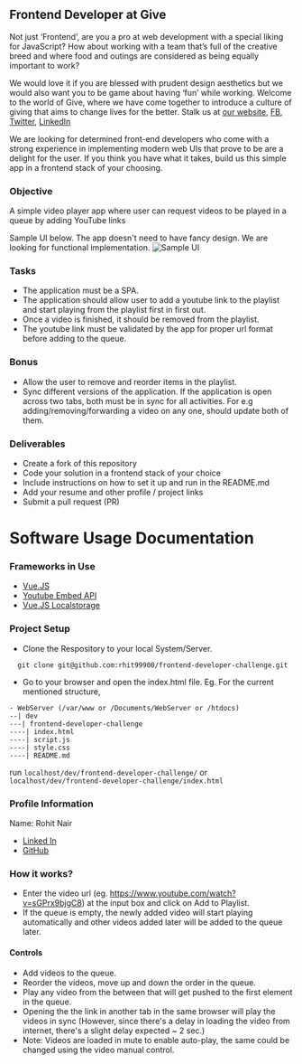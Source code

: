 ## Frontend Developer at Give

Not just ‘Frontend’, are you a pro at web development with a special liking for JavaScript? How about working with a team that’s full of the creative breed and where food and outings are considered as being equally important to work?

We would love it if you are blessed with prudent design aesthetics but we would also want you to be game about having ‘fun’ while working. Welcome to the world of Give, where we have come together to introduce a culture of giving that aims to change lives for the better.
Stalk us at [our website](https://www.giveindia.org/), [FB](https://www.facebook.com/GiveIndia/), [Twitter](https://twitter.com/giveindia/), [LinkedIn](https://www.linkedin.com/company/giveindia/)

We are looking for determined front-end developers who come with a strong experience in implementing modern web UIs that prove to be are a delight for the user. If you think you have what it takes, build us this simple app in a frontend stack of your choosing.

### Objective
A simple video player app where user can request videos to be played in a queue by adding YouTube links

Sample UI below. The app doesn't need to have fancy design. We are looking for functional implementation.
![Sample UI](https://d1v9g1a6pf512p.cloudfront.net/static/images/misc/ec4db85c-5e31-4427-9463-aec56061f61a-a.jpg)

### Tasks
- The application must be a SPA.
- The application should allow user to add a youtube link to the playlist and start playing from the playlist first in first out.
- Once a video is finished, it should be removed from the playlist.
- The youtube link must be validated by the app for proper url format before adding to the queue.

### Bonus

- Allow the user to remove and reorder items in the playlist.
- Sync different versions of the application. If the application is open across two tabs, both must be in sync for all activities. For e.g adding/removing/forwarding a video on any one, should update both of them.

### Deliverables
- Create a fork of this repository
- Code your solution in a frontend stack of your choice
- Include instructions on how to set it up and run in the README.md
- Add your resume and other profile / project links
- Submit a pull request (PR)


# Software Usage Documentation

### Frameworks in Use

- [Vue.JS](https://vuejs.org/)
- [Youtube Embed API](https://developers.google.com/youtube/iframe_api_reference)
- [Vue.JS Localstorage](https://www.npmjs.com/package/vue-ls)

### Project Setup

- Clone the Respository to your local System/Server.
```
  git clone git@github.com:rhit99900/frontend-developer-challenge.git
```
- Go to your browser and open the index.html file.
Eg. For the current mentioned structure,
```
- WebServer (/var/www or /Documents/WebServer or /htdocs)
--| dev
---| frontend-developer-challenge
----| index.html
----| script.js
----| style.css
----| README.md
```
run ```localhost/dev/frontend-developer-challenge/``` or ```localhost/dev/frontend-developer-challenge/index.html```

### Profile Information

Name: Rohit Nair

- [Linked In](https://www.linkedin.com/in/rohit-s-nair-51218999/)
- [GitHub](https://github.com/rhit99900)


### How it works?

- Enter the video url (eg. https://www.youtube.com/watch?v=sGPrx9bjgC8) at the input box and click on Add to Playlist.
- If the queue is empty, the newly added video will start playing automatically and other videos added later will be added to the queue later.

#### Controls

- Add videos to the queue.
- Reorder the videos, move up and down the order in the queue.
- Play any video from the between that will get pushed to the first element in the queue.
- Opening the the link in another tab in the same browser will play the videos in sync (However, since there's a delay in loading the video from internet, there's a slight delay expected ~ 2 sec.)
- Note: Videos are loaded in mute to enable auto-play, the same could be changed using the video manual control.
